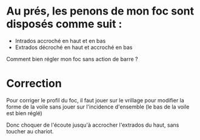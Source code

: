 # Au prés, les penons de mon foc sont disposés comme suit : 
- Intrados accroché en haut et en bas
- Extrados décroché en haut et accroché en bas

Comment bien régler mon foc sans action de barre ?

# Correction 
Pour corriger le profil du foc, il faut jouer sur le vrillage pour modifier la forme de la voile sans jouer sur l'incidence d'ensemble (le bas de la voile est bien réglé)

Donc choquer de l'écoute jusqu'à accrocher l'extrados du haut, sans toucher au chariot.